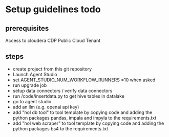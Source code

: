 # Setup guidelines todo

## prerequisites

Access to cloudera CDP Public Cloud Tenant


## steps

- create project from this git repository
- Launch Agent Studio
- set AGENT_STUDIO_NUM_WORKFLOW_RUNNERS =10 when asked
- run upgrade job
- setup data connectors / verify data connectors
- run /code/insertdata.py to get hive tables in datalake
- go to agent studio
- add an llm (e.g. openai api key)
- add "hol db tool" to tool template by copying code and adding the python packages pandas, impala and impyla to the requirements.txt
- add "hol web scraper" to tool template by copying code and adding the python packages bs4 to the requirements.txt
  
